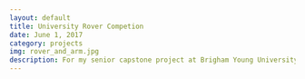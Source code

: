 ```yaml
---
layout: default
title: University Rover Competion 
date: June 1, 2017
category: projects
img: rover_and_arm.jpg
description: For my senior capstone project at Brigham Young University I was a part of the Mars Rover team. The project involved designing, constructing, programming, and operating a rover to participate in the University Rover Challenge hosted by the Mars Society. I was mainly responsible for design, control and operation of the robot arm, as well as work on the drive system. The BYU rover was a success and our team earned fourth place in the competition against teams from 35 universities from around the world.
---
```

